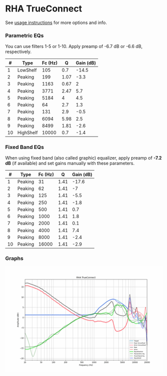 # RHA TrueConnect
See [usage instructions](https://github.com/jaakkopasanen/AutoEq#usage) for more options and info.

### Parametric EQs
You can use filters 1-5 or 1-10. Apply preamp of -6.7 dB or -6.6 dB, respectively.

|   # | Type      |   Fc (Hz) |    Q |   Gain (dB) |
|-----|-----------|-----------|------|-------------|
|   1 | LowShelf  |       105 | 0.7  |       -14.5 |
|   2 | Peaking   |       199 | 1.07 |        -3.3 |
|   3 | Peaking   |      1163 | 0.67 |         2   |
|   4 | Peaking   |      3771 | 2.47 |         5.7 |
|   5 | Peaking   |      5184 | 4    |         4.5 |
|   6 | Peaking   |        64 | 2.7  |         1.3 |
|   7 | Peaking   |       131 | 2.9  |        -0.5 |
|   8 | Peaking   |      6094 | 5.98 |         2.5 |
|   9 | Peaking   |      8499 | 1.81 |        -2.6 |
|  10 | HighShelf |     10000 | 0.7  |        -1.4 |

### Fixed Band EQs
When using fixed band (also called graphic) equalizer, apply preamp of **-7.2 dB** (if available) and set gains manually with these parameters.

|   # | Type    |   Fc (Hz) |    Q |   Gain (dB) |
|-----|---------|-----------|------|-------------|
|   1 | Peaking |        31 | 1.41 |       -17.6 |
|   2 | Peaking |        62 | 1.41 |        -7   |
|   3 | Peaking |       125 | 1.41 |        -5.5 |
|   4 | Peaking |       250 | 1.41 |        -1.8 |
|   5 | Peaking |       500 | 1.41 |         0.7 |
|   6 | Peaking |      1000 | 1.41 |         1.8 |
|   7 | Peaking |      2000 | 1.41 |         0.1 |
|   8 | Peaking |      4000 | 1.41 |         7.4 |
|   9 | Peaking |      8000 | 1.41 |        -2.4 |
|  10 | Peaking |     16000 | 1.41 |        -2.9 |

### Graphs
![](./RHA%20TrueConnect.png)
